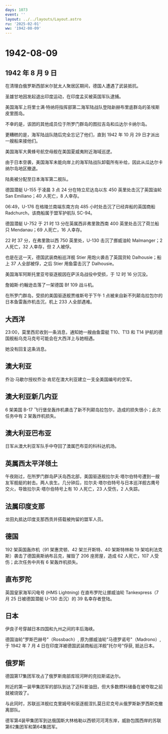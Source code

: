 ```yaml
---
days: 1073
event: ''
layout: ../../layouts/Layout.astro
ru: '2025-02-01'
ww: '1942-08-09'
---
```


# 1942-08-09

## 1942 年 8 月 9 日

在清理白俄罗斯西部米尔犹太人聚居区期间，德国人遭遇了武装抵抗。

圣雄甘地因发起退出印度运动，在印度孟买被英国军队逮捕。

美国海军上将里士满·特纳将指挥部第二海军陆战队登陆新赫布里底群岛的圣埃斯皮里图岛。

不幸的是，该团的其他成员位于所罗门群岛的图拉吉岛和瓜达尔卡纳尔岛。

更糟糕的是，海军陆战队随后完全忘记了他们，直到 1942 年 10 月 29
日才派出一艘船来接他们。

美国海军大黄蜂号航空母舰在美国夏威夷附近海域巡逻。

由于日本空袭，美国海军未能向岸上的海军陆战队卸载所有补给，因此从瓜达尔卡纳尔岛地区撤退。

陆奥被分配至日本海军第二舰队。

德国潜艇 U-155 于凌晨 3 点 24 分在特立尼达岛以东 450
英里处击沉了英国油轮 San Emiliano；40 人死亡，8 人幸存。

06:49，U-176 在格陵兰南端东南方向 485 小时处击沉了已经弃船的英国商船
Radchurch，该商船属于盟军护航队 SC-94。

德国潜艇 U-752 于 21 时 13 分在英属西非弗里敦西南 400
英里处击沉了荷兰船只 Mendanau；69 人死亡，16 人幸存。

22 时 37 分，在弗里敦以西 750 英里处，U-130 击沉了挪威油轮 Malmanger；2
人死亡，32 人幸存，但 2 人被俘。

也是在这一天，德国武装商船巡洋舰 Stier 用炮火袭击了英国货轮
Dalhousie；船上 37 人全部被俘，之后 Stier 用鱼雷击沉了 Dalhousie。

美国海军阿斯托里亚号驱逐舰因在萨沃岛战役中受损，于 12 时 16 分沉没。

詹姆斯·约翰逊击落了一架德国 Bf 109 战斗机。

在所罗门群岛，受损的美国驱逐舰贾维斯号于下午 1
点被来自新不列颠岛拉包尔的日本鱼雷轰炸机击沉，机上 233 人全部遇难。

## 大西洋

23:00，莫里西尼收到一条消息，通知她一艘由鱼雷艇 T10、T13 和 T14
护航的德国舰船乌克马克号可能会在大西洋上与她相遇。

她没有回复这条消息。

## 澳大利亚

乔治·马歇尔授权乔治·肯尼在澳大利亚建立一支全美国编号的空军。

## 澳大利亚新几内亚

6 架美国 B-17
飞行堡垒轰炸机袭击了新不列颠岛拉包尔，造成的损失很小；此次任务中有 2
架轰炸机损失。

## 澳大利亚巴布亚

日军从澳大利亚军队手中夺回了澳属巴布亚的科科达机场。

## 英属西太平洋领土

午夜刚过，在所罗门群岛萨沃岛西北部，美国驱逐舰拉尔夫·塔尔伯特号遭到一艘友军舰艇的射击。两人丧生。几分钟后，拉尔夫·塔尔伯特号与日本巡洋舰古鹰号交火，导致拉尔夫·塔尔伯特号上有
10 人死亡，23 人受伤，2 人失踪。

## 法属印度支那

龙田丸抵达印度支那西贡并搭载被拘留的盟军人员。

## 德国

192 架英国轰炸机（91 架惠灵顿、42 架兰开斯特、40 架斯特林和 19
架哈利法克斯）袭击了德国奥斯纳布吕克，摧毁了 206 座房屋，造成 62
人死亡，107 人受伤；此次任务中共有 6 架轰炸机损失。

## 直布罗陀

英国皇家海军闪电号 (HMS Lightning) 在直布罗陀让挪威油轮 Tankexpress（7
月 25 日被德国潜艇 U-130 击沉）的 39 名幸存者登陆。

## 日本

伊良子号穿越日本四国和九州之间的丰后海峡。

德国油轮"罗斯巴赫号"（Rossbach）, 原为挪威油轮"马德罗诺号"（Madrono）,
于 1942 年 7 月 4 日在印度洋被德国武装商船巡洋舰"托尔号"俘获, 抵达日本。

## 俄罗斯

德国第17集团军攻占了俄罗斯南部库班河畔的克拉斯诺达尔。

附近的第一装甲集团军的部队到达了迈科普油田，但大多数燃料储备在被夺取之前就被烧毁了。

与此同时，苏联巡洋舰红克里姆号和驱逐舰涅扎莫日尼克号从俄罗斯新罗西斯克撤离部队。

德军第4装甲集团军到达俄国斯大林格勒以西顿河河湾东岸，威胁包围西岸的苏联第62集团军和第64集团军。